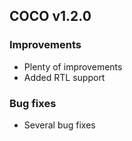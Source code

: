 ## COCO v1.2.0

### Improvements

* Plenty of improvements
* Added RTL support

### Bug fixes

* Several bug fixes
